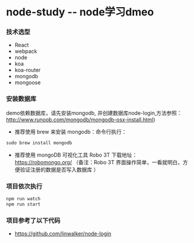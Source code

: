 # node-study  -- node学习dmeo

### 技术选型

* React
* webpack
* node
* koa
* koa-router
* mongodb
* mongoose

### 安装数据库
demo依赖数据库，请先安装mongodb, 并创建数据库node-login,方法参照： http://www.runoob.com/mongodb/mongodb-osx-install.html)

* 推荐使用 brew 来安装 mongodb：命令行执行：
```js
sudo brew install mongodb
```
* 推荐使用 mongoDB 可视化工具 Robo 3T
下载地址：https://robomongo.org/
（备注：Robo 3T 界面操作简单，一看就明白，方便验证注册的数据是否写入数据库 ）

### 项目依次执行

```js
npm run watch
npm run start

```

### 项目参考了以下代码
* https://github.com/linwalker/node-login 